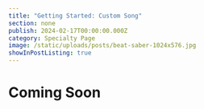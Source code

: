 ```yaml
---
title: "Getting Started: Custom Song"
section: none
publish: 2024-02-17T00:00:00.000Z
category: Specialty Page
image: /static/uploads/posts/beat-saber-1024x576.jpg
showInPostListing: true
---
```


# Coming Soon
